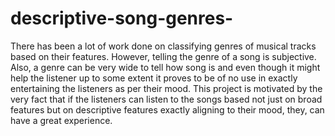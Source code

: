 # descriptive-song-genres-

There has been a lot of work done on classifying genres of musical tracks based on their features. 
However, telling the genre of a song is subjective. 
Also, a genre can be very wide to tell how song is and even though it might help the listener up to some extent 
it proves to be of no use in exactly entertaining the listeners as per their mood.
This project is motivated by the very fact that if the listeners can listen to the songs based not just on broad features 
but on descriptive features exactly aligning to their mood, they, can have a great experience.




